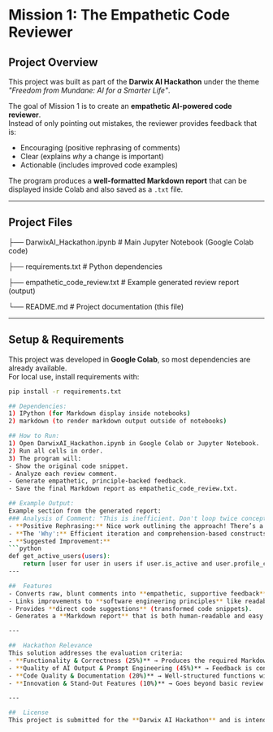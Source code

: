 # Mission 1: The Empathetic Code Reviewer  

## Project Overview  
This project was built as part of the **Darwix AI Hackathon** under the theme *"Freedom from Mundane: AI for a Smarter Life"*.  

The goal of Mission 1 is to create an **empathetic AI-powered code reviewer**.  
Instead of only pointing out mistakes, the reviewer provides feedback that is:  
- Encouraging (positive rephrasing of comments)  
- Clear (explains *why* a change is important)  
- Actionable (includes improved code examples)  

The program produces a **well-formatted Markdown report** that can be displayed inside Colab and also saved as a `.txt` file.  

---

## Project Files  
├── DarwixAI_Hackathon.ipynb # Main Jupyter Notebook (Google Colab code)

├── requirements.txt # Python dependencies

├── empathetic_code_review.txt # Example generated review report (output)

└── README.md # Project documentation (this file)


---

## Setup & Requirements  
This project was developed in **Google Colab**, so most dependencies are already available.  
For local use, install requirements with:  

```bash
pip install -r requirements.txt

## Dependencies:
1) IPython (for Markdown display inside notebooks)
2) markdown (to render markdown output outside of notebooks)

## How to Run:
1) Open DarwixAI_Hackathon.ipynb in Google Colab or Jupyter Notebook.
2) Run all cells in order.
3) The program will:
- Show the original code snippet.
- Analyze each review comment.
- Generate empathetic, principle-backed feedback.
- Save the final Markdown report as empathetic_code_review.txt.

## Example Output:
Example section from the generated report:
### Analysis of Comment: "This is inefficient. Don't loop twice conceptually."
- **Positive Rephrasing:** Nice work outlining the approach! There’s a meaningful optimization within reach. With a small refinement, we can make it more efficient and maintainable.
- **The 'Why':** Efficient iteration and comprehension-based constructs scale better with large inputs.
- **Suggested Improvement:**
```python
def get_active_users(users):
    return [user for user in users if user.is_active and user.profile_complete]
---

##  Features  
- Converts raw, blunt comments into **empathetic, supportive feedback**.  
- Links improvements to **software engineering principles** like readability, performance, and conventions.  
- Provides **direct code suggestions** (transformed code snippets).  
- Generates a **Markdown report** that is both human-readable and easy to share.  

---

##  Hackathon Relevance  
This solution addresses the evaluation criteria:  
- **Functionality & Correctness (25%)** → Produces the required Markdown report.  
- **Quality of AI Output & Prompt Engineering (45%)** → Feedback is contextual, nuanced, and empathetic.  
- **Code Quality & Documentation (20%)** → Well-structured functions with comments and a clean notebook format.  
- **Innovation & Stand-Out Features (10%)** → Goes beyond basic review by adding tone adaptation and concrete transformations.  

---

##  License  
This project is submitted for the **Darwix AI Hackathon** and is intended for educational and demonstration purposes.  
